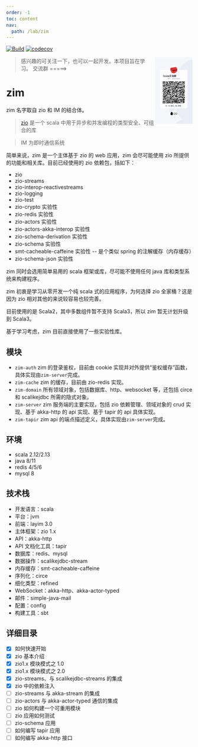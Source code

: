 ```yaml
---
order: -1
toc: content
nav:
  path: /lab/zim
---
```


[![Build](https://github.com/bitlap/zim/actions/workflows/ScalaCI.yml/badge.svg?branch=master)](https://github.com/bitlap/zim/actions/workflows/ScalaCI.yml)
[![codecov](https://codecov.io/gh/bitlap/zim/branch/master/graph/badge.svg?token=V95ZMWUUCE)](https://codecov.io/gh/bitlap/zim)

<img align="right" width="20%" height="10%" src="/images/group.JPG" alt="https://bitlap.org">

> 感兴趣的可关注一下，也可以一起开发。本项目旨在学习。 交流群 =====>

# zim

zim 名字取自 zio 和 IM 的结合体。

> [zio](https://github.com/zio/zio) 是一个 scala 中用于异步和并发编程的类型安全、可组合的库

> IM 为即时通信系统

简单来说，zim 是一个主体基于 zio 的 web 应用，zim 会尽可能使用 zio 所提供的功能和相关库。目前已经使用的 zio 依赖包，括如下：

- zio
- zio-streams
- zio-interop-reactivestreams
- zio-logging
- zio-test
- zio-crypto 实验性
- zio-redis 实验性
- zio-actors 实验性
- zio-actors-akka-interop 实验性
- zio-schema-derivation 实验性
- zio-schema 实验性
- smt-cacheable-caffeine 实验性 -- 是个类似 spring 的注解缓存（内存缓存）
- zio-schema-json 实验性

zim 同时会选用简单易用的 scala 框架或库，尽可能不使用任何 java 库和类型系统来构建程序。

zim 初衷是学习从零开发一个纯 scala 式的应用程序，为何选择 zio 全家桶？这是因为 zio 相对其他的来说较容易也较完善。

目前使用的是 Scala2，其中多数组件暂不支持 Scala3，所以 zim 暂无计划升级到 Scala3。

基于学习考虑，zim 目前直接使用了一些实验性库。

## 模块

- `zim-auth` zim 的登录鉴权，目前由 cookie 实现并对外提供“鉴权缓存”函数，具体实现由`zim-server`完成。
- `zim-cache` zim 的缓存，目前由 zio-redis 实现。
- `zim-domain` 所有领域对象，包括数据库、http、websocket 等，还包括 circe 和 scalikejdbc 所需的隐式对象。
- `zim-server` zim 服务端的主要实现，包括 zio 依赖管理、领域对象的 crud 实现、基于 akka-http 的 api 实现、基于 tapir 的 api 具体实现。
- `zim-tapir` zim api 的端点描述定义，具体实现由`zim-server`完成。

## 环境

- scala 2.12/2.13
- java 8/11
- redis 4/5/6
- mysql 8

## 技术栈

- 开发语言：scala
- 平台：jvm
- 前端：layim 3.0
- 主体框架：zio 1.x
- API：akka-http
- API 文档化工具：tapir
- 数据库：redis、mysql
- 数据操作：scalikejdbc-stream
- 内存缓存：smt-cacheable-caffeine
- 序列化：circe
- 细化类型：refined
- WebSocket：akka-http、akka-actor-typed
- 邮件：simple-java-mail
- 配置：config
- 构建工具：sbt

## 详细目录

- [x] 如何快速开始
- [x] zio 基本介绍
- [x] zio1.x 模块模式之 1.0
- [x] zio1.x 模块模式之 2.0
- [x] zio-streams、与 scalikejdbc-streams 的集成
- [x] zio 中的依赖注入
- [ ] zio-streams 与 akka-stream 的集成
- [ ] zio-actors 与 akka-actor-typed 通信的集成
- [ ] zio 如何构建一个可重用模块
- [ ] zio 应用如何测试
- [ ] zio-schema 应用
- [ ] 如何编写 tapir 应用
- [ ] 如何编写 akka-http 接口
